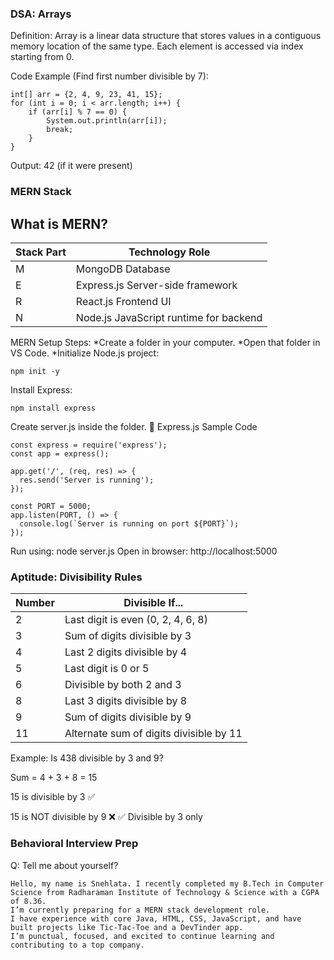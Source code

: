 ### DSA: Arrays
Definition: Array is a linear data structure that stores values in a contiguous memory location of the same type. Each element is accessed via index starting from 0.

Code Example (Find first number divisible by 7):
```
int[] arr = {2, 4, 9, 23, 41, 15};
for (int i = 0; i < arr.length; i++) {
    if (arr[i] % 7 == 0) {
        System.out.println(arr[i]);
        break;
    }
}
```
Output: 42 (if it were present)

### MERN Stack
What is MERN?
------------
|Stack Part	|Technology	Role|
|-----------|---------------|
| M	       |  MongoDB	Database|
|  E	      |   Express.js	Server-side framework|
|  R	      |   React.js	Frontend UI|
|  N	      |   Node.js	JavaScript runtime for backend|

MERN Setup Steps:
*Create a folder in your computer.
*Open that folder in VS Code.
*Initialize Node.js project:
```
npm init -y
```

Install Express:
```
npm install express
```

Create server.js inside the folder.
🔹 Express.js Sample Code
```
const express = require('express');
const app = express();

app.get('/', (req, res) => {
  res.send('Server is running');
});

const PORT = 5000;
app.listen(PORT, () => {
  console.log(`Server is running on port ${PORT}`);
});
```
Run using: node server.js
Open in browser: http://localhost:5000

### Aptitude: Divisibility Rules
|Number	|Divisible If...|
|-------|----------------|
|2	|Last digit is even (0, 2, 4, 6, 8)|
|3	|Sum of digits divisible by 3|
|4	|Last 2 digits divisible by 4|
|5	|Last digit is 0 or 5|
|6	|Divisible by both 2 and 3|
|8	|Last 3 digits divisible by 8|
|9	|Sum of digits divisible by 9|
|11	|Alternate sum of digits divisible by 11|

Example:
Is 438 divisible by 3 and 9?

Sum = 4 + 3 + 8 = 15

15 is divisible by 3 ✅

15 is NOT divisible by 9 ❌
✅ Divisible by 3 only

### Behavioral Interview Prep
Q: Tell me about yourself?
```
Hello, my name is Snehlata. I recently completed my B.Tech in Computer Science from Radharaman Institute of Technology & Science with a CGPA of 8.36.
I’m currently preparing for a MERN stack development role.
I have experience with core Java, HTML, CSS, JavaScript, and have built projects like Tic-Tac-Toe and a DevTinder app.
I’m punctual, focused, and excited to continue learning and contributing to a top company.
```
